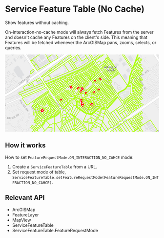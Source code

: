 # Service Feature Table (No Cache)

Show features without caching.

On-interaction-no-cache mode will always fetch Features from the server and doesn't cache any Features on the client's side. This meaning that Features will be fetched whenever the ArcGISMap pans, zooms, selects, or queries.

![](ServiceFeatureTableNoCache.png)

## How it works

How to set `FeatureRequestMode.ON_INTERACTION_NO_CAHCE` mode:

1. Create a `ServiceFeatureTable` from a URL.
2. Set request mode of table, `ServiceFeatureTable.setFeatureRequestMode(FeatureRequestMode.ON_INTERACTION_NO_CAHCE)`.

## Relevant API

* ArcGISMap
* FeatureLayer
* MapView
* ServiceFeatureTable
* ServiceFeatureTable.FeatureRequestMode
